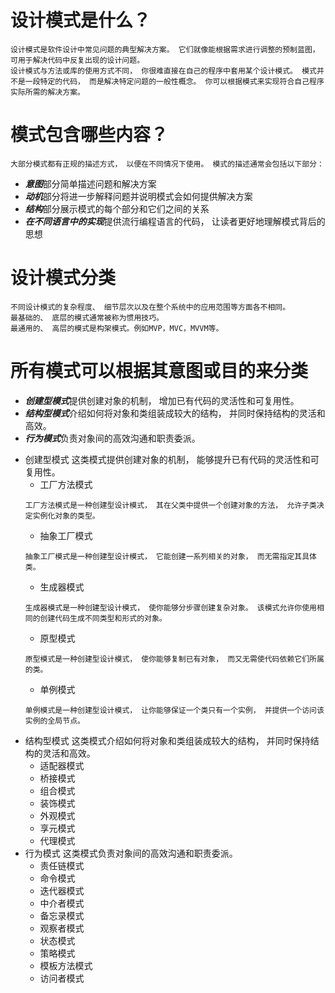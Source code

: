 
# 设计模式是什么？
    设计模式是软件设计中常见问题的典型解决方案。 它们就像能根据需求进行调整的预制蓝图， 可用于解决代码中反复出现的设计问题。
    设计模式与方法或库的使用方式不同， 你很难直接在自己的程序中套用某个设计模式。 模式并不是一段特定的代码， 而是解决特定问题的一般性概念。 你可以根据模式来实现符合自己程序实际所需的解决方案。

# 模式包含哪些内容？
    大部分模式都有正规的描述方式， 以便在不同情况下使用。 模式的描述通常会包括以下部分：
* ***意图***部分简单描述问题和解决方案
* ***动机***部分将进一步解释问题并说明模式会如何提供解决方案
* ***结构***部分展示模式的每个部分和它们之间的关系
* ***在不同语言中的实现***提供流行编程语言的代码， 让读者更好地理解模式背后的思想

# 设计模式分类
    不同设计模式的复杂程度、 细节层次以及在整个系统中的应用范围等方面各不相同。
    最基础的、 底层的模式通常被称为惯用技巧。
    最通用的、 高层的模式是构架模式。例如MVP，MVC，MVVM等。
# 所有模式可以根据其意图或目的来分类
* ***创建型模式***提供创建对象的机制， 增加已有代码的灵活性和可复用性。
* ***结构型模式***介绍如何将对象和类组装成较大的结构， 并同时保持结构的灵活和高效。
* ***行为模式***负责对象间的高效沟通和职责委派。

- 创建型模式
    这类模式提供创建对象的机制， 能够提升已有代码的灵活性和可复用性。
    - 工厂方法模式
    ```
    工厂方法模式是一种创建型设计模式， 其在父类中提供一个创建对象的方法， 允许子类决定实例化对象的类型。
    ```
    - 抽象工厂模式
    ```
    抽象工厂模式是一种创建型设计模式， 它能创建一系列相关的对象， 而无需指定其具体类。
    ```
    - 生成器模式
    ```
    生成器模式是一种创建型设计模式， 使你能够分步骤创建复杂对象。 该模式允许你使用相同的创建代码生成不同类型和形式的对象。
    ```
    - 原型模式
    ```
    原型模式是一种创建型设计模式， 使你能够复制已有对象， 而又无需使代码依赖它们所属的类。
    ```
    - 单例模式
    ```
    单例模式是一种创建型设计模式， 让你能够保证一个类只有一个实例， 并提供一个访问该实例的全局节点。
    ```
- 结构型模式
    这类模式介绍如何将对象和类组装成较大的结构， 并同时保持结构的灵活和高效。
    - 适配器模式
    - 桥接模式
    - 组合模式
    - 装饰模式
    - 外观模式
    - 享元模式
    - 代理模式
- 行为模式
    这类模式负责对象间的高效沟通和职责委派。
    - 责任链模式   
    - 命令模式
    - 迭代器模式
    - 中介者模式
    - 备忘录模式
    - 观察者模式
    - 状态模式
    - 策略模式
    - 模板方法模式
    - 访问者模式
